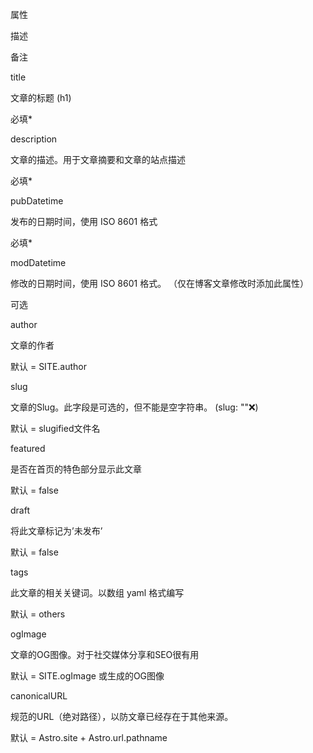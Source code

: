 
属性

描述

备注

title

文章的标题 (h1)

必填*

description

文章的描述。用于文章摘要和文章的站点描述

必填*

pubDatetime

发布的日期时间，使用 ISO 8601 格式

必填*

modDatetime

修改的日期时间，使用 ISO 8601 格式。 （仅在博客文章修改时添加此属性）

可选

author

文章的作者

默认 = SITE.author

slug

文章的Slug。此字段是可选的，但不能是空字符串。 (slug: ""❌)

默认 = slugified文件名

featured

是否在首页的特色部分显示此文章

默认 = false

draft

将此文章标记为’未发布’

默认 = false

tags

此文章的相关关键词。以数组 yaml 格式编写

默认 = others

ogImage

文章的OG图像。对于社交媒体分享和SEO很有用

默认 = SITE.ogImage 或生成的OG图像

canonicalURL

规范的URL（绝对路径），以防文章已经存在于其他来源。

默认 = Astro.site + Astro.url.pathname
<!--stackedit_data:
eyJoaXN0b3J5IjpbLTE5MjQyNTc1MjIsMTUzMjcyNjQ1OF19
-->